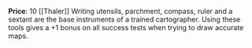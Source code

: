 **Price**: 10 [[Thaler]]
Writing utensils, parchment, compass, ruler and a sextant are the base instruments of a trained cartographer. Using these tools gives a +1 bonus on all success tests when trying to draw accurate maps.